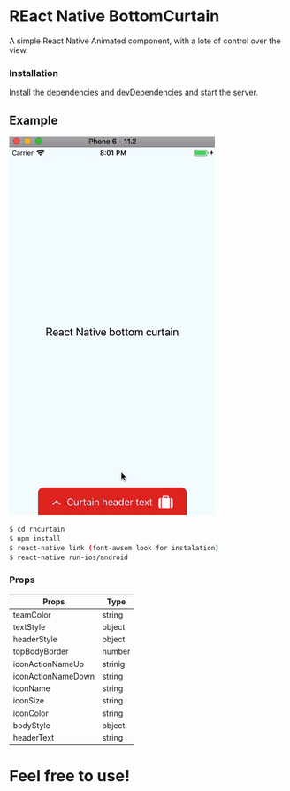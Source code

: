 # REact Native BottomCurtain
A simple React Native Animated component, with a lote of control over the view.

### Installation

Install the dependencies and devDependencies and start the server.

## Example
![Alt Text](https://raw.githubusercontent.com/amos80m/react-native-bottom-curtain/master/curtain.gif)

```sh
$ cd rncurtain
$ npm install
$ react-native link (font-awsom look for instalation)
$ react-native run-ios/android
```

### Props

| Props | Type |
| ------ | ------ |
| teamColor | string |
| textStyle | object |
| headerStyle | object |
| topBodyBorder | number |
| iconActionNameUp | strinig |
| iconActionNameDown | string |
| iconName | string |
| iconSize | string |
| iconColor | string |
| bodyStyle | object |
| headerText | string |

# Feel free to use!